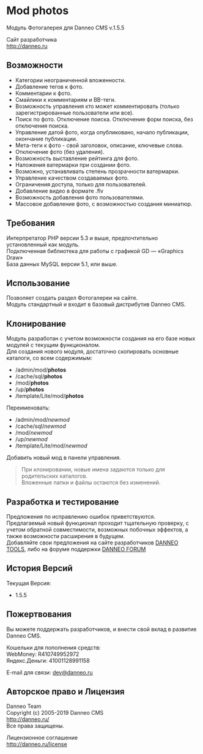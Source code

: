 Mod photos
========

Модуль Фотогалерея для Danneo CMS v.1.5.5

Сайт разработчика  
<http://danneo.ru>

Возможности
-----------
+	Категории неограниченной вложенности.
+	Добавление тегов к фото.
+	Комментарии к фото.
+	Смайлики к комментариям и BB-теги.
+	Возможность управления кто может комментировать (только зарегистрированные пользователи или все).
+	Поиск по фото. Отключение поиска. Отключение форм поиска, без отключения поиска.
+	Управление датой фото, когда опубликовано, начало публикации, окончание публикации.
+	Мета-теги к фото - свой заголовок, описание, ключевые слова.
+	Отключение фото (без удаления).
+	Возможность выставление рейтинга для фото.
+	Наложения ватермарки при создании фото.
+	Возможно, устанавливать степень прозрачности ватермарки.
+	Управление качеством создаваемых фото.
+	Ограничения доступа, только для пользователей.
+	Добавление видео в формате .flv
+	Возможность добавления фото пользователями.
+	Массовое добавление фото, с возможностью создания миниатюр.

Требования
----------
Интерпретатор PHP версии 5.3 и выше, предпочтительно установленный как модуль.  
Подключенная библиотека для работы с графикой GD — «Graphics Draw»  
База данных MySQL версии 5.1, или выше.

Использование
-------------
Позволяет создать раздел Фотогалереи на сайте.  
Модуль стандартный и входит в базовый дистрибутив Danneo CMS.  

Клонирование
------------
Модуль разработан с учетом возможности создания на его базе новых модулей с текущим функционалом.  
Для создания нового модуля, достаточно скопировать основные каталоги, со всем содержимым:  

+	/admin/mod/**photos**
+	/cache/sql/**photos** 
+	/mod/**photos** 
+	/up/**photos**
+	/template/Lite/mod/**photos**  

Переименовать:  

+	/admin/mod/*newmod*
+	/cache/sql/*newmod* 
+	/mod/*newmod* 
+	/up/*newmod*
+	/template/Lite/mod/*newmod*  

Добавить новый мод в панели управления. 
>  При клонировании, новые имена задаются только для родительских каталогов.  
>  Вложенные папки и файлы остаются без изменений.  

Разработка и тестирование
-----------------------
Предложения по исправлению ошибок приветствуются.   
Предлагаемый новый функционал проходит тщательную проверку, с учетом обратной совместимости, возможных побочных эффектов, а также возможности расширения в будущем.   
Добавляйте свои предложения на сайте разработчиков [DANNEO TOOLS][], либо на форуме поддержки [DANNEO FORUM][]  

 [DANNEO TOOLS]: http://tools.danneo.ru/
 [DANNEO FORUM]: http://forum.danneo.ru/

История Версий
---------------
Текущая Версия:

*	1.5.5

Пожертвования
-------------
Вы можете поддержать разработчиков, и внести свой вклад в развитие Danneo CMS.  

Кошельки для пополнения средств:  
WebMoney: R410749952972  
Яндекс.Деньги: 41001128991158  

E-mail для связи: <dev@danneo.ru> 

Авторское право и Лицензия
--------------------------
Danneo Team  
Copyright (c) 2005-2019 Danneo CMS  
<http://danneo.ru/>  
Все права защищены.

Лицензионное соглашение   
<http://danneo.ru/license> 

